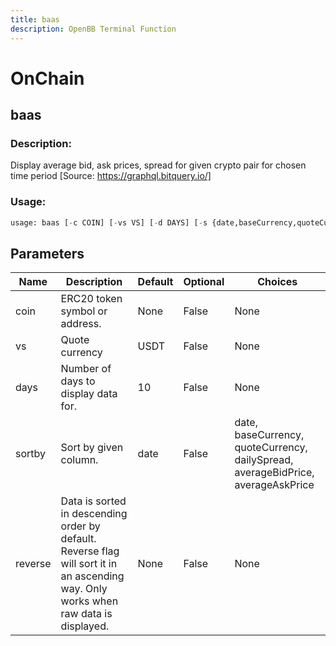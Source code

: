 ```yaml
---
title: baas
description: OpenBB Terminal Function
---
```


# OnChain

## baas

### Description: 

Display average bid, ask prices, spread for given crypto pair for chosen time period [Source: https://graphql.bitquery.io/]

### Usage: 
```python
usage: baas [-c COIN] [-vs VS] [-d DAYS] [-s {date,baseCurrency,quoteCurrency,dailySpread,averageBidPrice,averageAskPrice}] [-r]
```

## Parameters

| Name | Description | Default | Optional | Choices |
| ---- | ----------- | ------- | -------- | ------- |
| coin | ERC20 token symbol or address. | None | False | None |
| vs | Quote currency | USDT | False | None |
| days | Number of days to display data for. | 10 | False | None |
| sortby | Sort by given column. | date | False | date, baseCurrency, quoteCurrency, dailySpread, averageBidPrice, averageAskPrice |
| reverse | Data is sorted in descending order by default. Reverse flag will sort it in an ascending way. Only works when raw data is displayed. | None | False | None |


